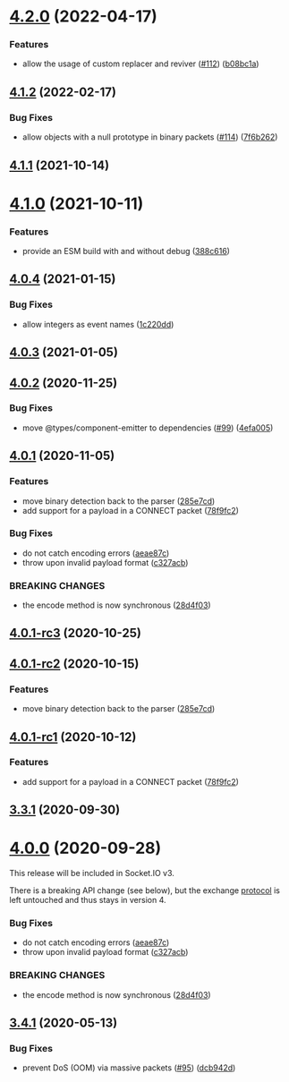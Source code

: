 # [4.2.0](https://github.com/socketio/socket.io-parser/compare/4.1.2...4.2.0) (2022-04-17)


### Features

* allow the usage of custom replacer and reviver ([#112](https://github.com/socketio/socket.io-parser/issues/112)) ([b08bc1a](https://github.com/socketio/socket.io-parser/commit/b08bc1a93e8e3194b776c8a0bdedee1e29333680))



## [4.1.2](https://github.com/socketio/socket.io-parser/compare/4.1.1...4.1.2) (2022-02-17)


### Bug Fixes

* allow objects with a null prototype in binary packets ([#114](https://github.com/socketio/socket.io-parser/issues/114)) ([7f6b262](https://github.com/socketio/socket.io-parser/commit/7f6b262ac83bdf43c53a7eb02417e56e0cf491c8))



## [4.1.1](https://github.com/socketio/socket.io-parser/compare/4.1.0...4.1.1) (2021-10-14)


# [4.1.0](https://github.com/socketio/socket.io-parser/compare/4.0.4...4.1.0) (2021-10-11)


### Features

* provide an ESM build with and without debug ([388c616](https://github.com/socketio/socket.io-parser/commit/388c616a9221e4341945f8487e729e93a81d2da5))


## [4.0.4](https://github.com/socketio/socket.io-parser/compare/4.0.3...4.0.4) (2021-01-15)


### Bug Fixes

* allow integers as event names ([1c220dd](https://github.com/socketio/socket.io-parser/commit/1c220ddbf45ea4b44bc8dbf6f9ae245f672ba1b9))


## [4.0.3](https://github.com/socketio/socket.io-parser/compare/4.0.2...4.0.3) (2021-01-05)


## [4.0.2](https://github.com/socketio/socket.io-parser/compare/4.0.1...4.0.2) (2020-11-25)


### Bug Fixes

* move @types/component-emitter to dependencies ([#99](https://github.com/socketio/socket.io-parser/issues/99)) ([4efa005](https://github.com/socketio/socket.io-parser/commit/4efa005846ae15ecc7fb0a7f27141439113b1179))


## [4.0.1](https://github.com/socketio/socket.io-parser/compare/3.4.1...4.0.1) (2020-11-05)

### Features

* move binary detection back to the parser ([285e7cd](https://github.com/socketio/socket.io-parser/commit/285e7cd0d837adfc911c999e7294788681226ae1))
* add support for a payload in a CONNECT packet ([78f9fc2](https://github.com/socketio/socket.io-parser/commit/78f9fc2999b15804b02f2c22a2b4007734a26af9))

### Bug Fixes

* do not catch encoding errors ([aeae87c](https://github.com/socketio/socket.io-parser/commit/aeae87c220287197cb78370dbd86b950a7dd29eb))
* throw upon invalid payload format ([c327acb](https://github.com/socketio/socket.io-parser/commit/c327acbc3c3c2d0b2b439136cbcb56c81db173d6))

### BREAKING CHANGES

* the encode method is now synchronous ([28d4f03](https://github.com/socketio/socket.io-parser/commit/28d4f0309bdd9e306b78d1946d3e1760941d6544))



## [4.0.1-rc3](https://github.com/socketio/socket.io-parser/compare/4.0.1-rc2...4.0.1-rc3) (2020-10-25)



## [4.0.1-rc2](https://github.com/socketio/socket.io-parser/compare/4.0.1-rc1...4.0.1-rc2) (2020-10-15)


### Features

* move binary detection back to the parser ([285e7cd](https://github.com/socketio/socket.io-parser/commit/285e7cd0d837adfc911c999e7294788681226ae1))



## [4.0.1-rc1](https://github.com/socketio/socket.io-parser/compare/4.0.0...4.0.1-rc1) (2020-10-12)


### Features

* add support for a payload in a CONNECT packet ([78f9fc2](https://github.com/socketio/socket.io-parser/commit/78f9fc2999b15804b02f2c22a2b4007734a26af9))



## [3.3.1](https://github.com/socketio/socket.io-parser/compare/3.3.0...3.3.1) (2020-09-30)


# [4.0.0](https://github.com/socketio/socket.io-parser/compare/3.4.1...4.0.0) (2020-09-28)

This release will be included in Socket.IO v3.

There is a breaking API change (see below), but the exchange [protocol](https://github.com/socketio/socket.io-protocol) is left untouched and thus stays in version 4.

### Bug Fixes

* do not catch encoding errors ([aeae87c](https://github.com/socketio/socket.io-parser/commit/aeae87c220287197cb78370dbd86b950a7dd29eb))
* throw upon invalid payload format ([c327acb](https://github.com/socketio/socket.io-parser/commit/c327acbc3c3c2d0b2b439136cbcb56c81db173d6))


### BREAKING CHANGES

* the encode method is now synchronous ([28d4f03](https://github.com/socketio/socket.io-parser/commit/28d4f0309bdd9e306b78d1946d3e1760941d6544))



## [3.4.1](https://github.com/socketio/socket.io-parser/compare/3.4.0...3.4.1) (2020-05-13)


### Bug Fixes

* prevent DoS (OOM) via massive packets ([#95](https://github.com/socketio/socket.io-parser/issues/95)) ([dcb942d](https://github.com/socketio/socket.io-parser/commit/dcb942d24db97162ad16a67c2a0cf30875342d55))
